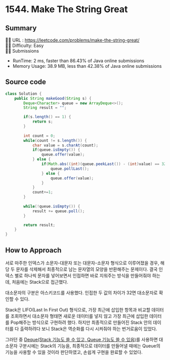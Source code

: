 # 1544. Make The String Great

## Summary

🙇‍♂️ URL : https://leetcode.com/problems/make-the-string-great/  
🤷‍♂️ Difficulty: Easy  
💆‍♂️ Submissions

- RunTime: 2 ms, faster than 86.43% of Java online submissions
- Memory Usage: 38.9 MB, less than 42.38% of Java online submissions

## Source code

```java
class Solution {
    public String makeGood(String s) {
        Deque<Character> queue = new ArrayDeque<>(); 
        String result = "";

        if(s.length() == 1) {
            return s;
        }
        
        int count = 0;    
        while(count != s.length()) {
            char value = s.charAt(count);
            if(queue.isEmpty()) {
                queue.offer(value);
            } else {
                if(Math.abs((int)(queue.peekLast()) - (int)value) == 32) {
                    queue.pollLast();
                } else {
                    queue.offer(value);
                }
            }
            count+=1;
        } 
        
        while(!queue.isEmpty()) {
            result += queue.poll();
        }

        return result;
    }
}
```

## How to Approach

서로 마주한 인덱스가 소문자-대문자 또는 대문자-소문자 형식으로 이루어졌을 경우, 해당 두 문자를 삭제해서 최종적으로 남는 문자열의 모양을 반환해주는 문제이다. 결국 인덱스 별로 하나씩 문자를 넣어보면서 인접하면 바로 지워주는 방식을 만들어줘야 하는데, 처음에는 Stack으로 접근했다.

대소문자의 구분은 아스키코드를 사용했다. 인접한 두 값의 차이가 32면 대소문자로 확인할 수 있다.

Stack은 LIFO(Last In First Out) 형식으로, 가장 최근에 삽입한 항목과 비교할 데이터를 조회하면서 대소문자 형태면 새로운 데이터를 넣지 않고 가장 최근에 삽입한 데이터를 Pop해주는 방식으로 구현하려 했다. 하지만 최종적으로 만들어진 Stack 안의 데이터를 다 출력하려다 보니 Stack은 역순화를 다시 시켜줘야 하는 번거로움이 있었다.

그러던 중 [Deque(Stack 기능도 쓸 수 있고, Queue 기능도 쓸 수 있음)](https://soft.plusblog.co.kr/24)를 사용하면 대소문자 구분시에는 Stack의 기능을, 최종적으로 데이터를 만들어낼 때에는 Queue의 기능을 사용할 수 있을 것이라 판단하였고, 손쉽게 구현을 완료할 수 있었다.
